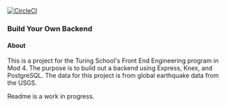 [![CircleCI](https://circleci.com/gh/jbevis/build-your-own-backend/tree/master.svg?style=svg)](https://circleci.com/gh/jbevis/build-your-own-backend/tree/master)

### Build Your Own Backend

#### About
This is a project for the Turing School's Front End Engineering program in Mod 4. The purpose is to build out a backend using Express, Knex, and PostgreSQL. The data for this project is from global earthquake data from the USGS.

Readme is a work in progress.
